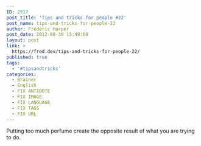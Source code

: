 ```yaml
---
ID: 2917
post_title: 'Tips and tricks for people #22'
post_name: tips-and-tricks-for-people-22
author: Frédéric Harper
post_date: 2012-08-30 15:49:08
layout: post
link: >
  https://fred.dev/tips-and-tricks-for-people-22/
published: true
tags:
  - '#tipsandtricks'
categories:
  - Brainer
  - English
  - FIX ANTIDOTE
  - FIX IMAGE
  - FIX LANGUAGE
  - FIX TAGS
  - FIX URL
---
```

Putting too much perfume create the opposite result of what you are trying to do. 